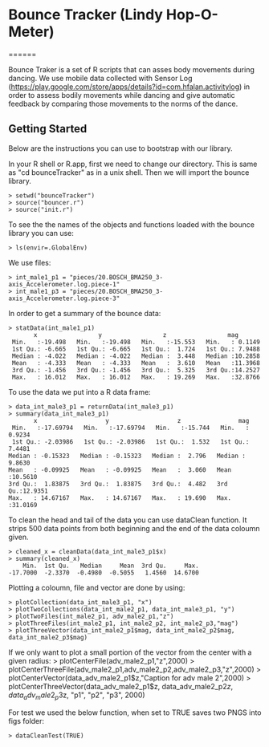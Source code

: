 # Bounce Tracker  (Lindy Hop-O-Meter)
======

Bounce Traker is a set of R scripts that can asses body movements during dancing. We use mobile data collected with Sensor Log (https://play.google.com/store/apps/details?id=com.hfalan.activitylog) in order to assess bodily movements while dancing and give automatic feedback by comparing those movements to the norms of the dance.

## Getting Started

Below are the instructions you can use to bootstrap with our library.

In your R shell or R.app, first we need to change our directory. This is same as "cd bounceTracker" as in a unix shell. Then we will import the bounce library.

    > setwd("bounceTracker")
    > source("bouncer.r")
    > source("init.r")

To see the the names of the objects and functions loaded with the bounce library you can use:

    > ls(envir=.GlobalEnv)

We use files:

    > int_male1_p1 = "pieces/20.BOSCH_BMA250_3-axis_Accelerometer.log.piece-1"
    > int_male1_p3 = "pieces/20.BOSCH_BMA250_3-axis_Accelerometer.log.piece-3"

In order to get a summary of the bounce data:

    > statData(int_male1_p1)
           x                 y                 z                 mag  
     Min.   :-19.498   Min.   :-19.498   Min.   :-15.553   Min.   : 0.1149  
     1st Qu.: -6.665   1st Qu.: -6.665   1st Qu.:  1.724   1st Qu.: 7.9488  
     Median : -4.022   Median : -4.022   Median :  3.448   Median :10.2858  
     Mean   : -4.333   Mean   : -4.333   Mean   :  3.610   Mean   :11.3968  
     3rd Qu.: -1.456   3rd Qu.: -1.456   3rd Qu.:  5.325   3rd Qu.:14.2527  
     Max.   : 16.012   Max.   : 16.012   Max.   : 19.269   Max.   :32.8766 
     
To use the data we put into a R data frame:

    > data_int_male3_p1 = returnData(int_male3_p1)
    > summary(data_int_male3_p1)
           x                   y                   z                mag         
     Min.   :-17.69794   Min.   :-17.69794   Min.   :-15.744   Min.   : 0.9234  
     1st Qu.: -2.03986   1st Qu.: -2.03986   1st Qu.:  1.532   1st Qu.: 7.4481  
    Median : -0.15323   Median : -0.15323   Median :  2.796   Median : 9.8630  
    Mean   : -0.09925   Mean   : -0.09925   Mean   :  3.060   Mean   :10.5610  
    3rd Qu.:  1.83875   3rd Qu.:  1.83875   3rd Qu.:  4.482   3rd Qu.:12.9351  
    Max.   : 14.67167   Max.   : 14.67167   Max.   : 19.690   Max.   :31.0169 

    
To clean the head and tail of the data you can use dataClean function. It strips 500 data points from both beginning and the end of the data coloumn given. 

    > cleaned_x = cleanData(data_int_male3_p1$x)
    > summary(cleaned_x)
        Min.  1st Qu.   Median     Mean  3rd Qu.     Max. 
    -17.7000  -2.3370  -0.4980  -0.5055   1.4560  14.6700 
    
Plotting a coloumn, file and vector are done by using:
    
    > plotCollection(data_int_male3_p1, "x")
    > plotTwoCollections(data_int_male2_p1, data_int_male3_p1, "y")
    > plotTwoFiles(int_male2_p1, adv_male2_p1,"z")
    > plotThreeFiles(int_male2_p1, int_male2_p2, int_male2_p3,"mag")
    > plotThreeVector(data_int_male2_p1$mag, data_int_male2_p2$mag, data_int_male2_p3$mag) 

If we only want to plot a small portion of the vector from the center with a given radius:
    > plotCenterFile(adv_male2_p1,"z",2000)
    > plotCenterThreeFile(adv_male2_p1,adv_male2_p2,adv_male2_p3,"z",2000)
    > plotCenterVector(data_adv_male2_p1$z,"Caption for adv male 2",2000)
    > plotCenterThreeVector(data_adv_male2_p1$z, data_adv_male2_p2$z, data_adv_male2_p3$z, "p1", "p2", "p3", 2000)

    

For test we used the below function, when set to TRUE saves two PNGS into figs folder:

    > dataCleanTest(TRUE)
